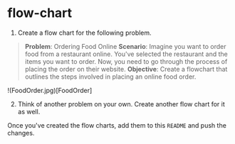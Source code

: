 # flow-chart

1. Create a flow chart for the following problem. 
> **Problem**: Ordering Food Online
> **Scenario**: Imagine you want to order food from a restaurant online. You've selected the restaurant and the items you want to order. Now, you need to go through the process of placing the order on their website.
> **Objective**: Create a flowchart that outlines the steps involved in placing an online food order.
>
!(FoodOrder.jpg)[FoodOrder]

2. Think of another problem on your own. Create another flow chart for it as well.

Once you've created the flow charts, add them to this `README` and push the changes.
